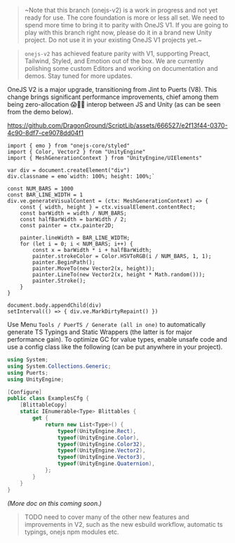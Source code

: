 > ~Note that this branch (onejs-v2) is a work in progress and not yet ready for use. The core foundation is more or less all set. We need to spend more time to bring it to parity with OneJS V1. If you are going to play with this branch right now, please do it in a brand new Unity project. Do not use it in your existing OneJS V1 projects yet.~

> `onejs-v2` has achieved feature parity with V1, supporting Preact, Tailwind, Styled, and Emotion out of the box. We are currently polishing some custom Editors and working on documentation and demos. Stay tuned for more updates.

OneJS V2 is a major upgrade, transitioning from Jint to Puerts (V8). This change brings significant performance improvements, chief among them being zero-allocation 😱🤯🎉 interop between JS and Unity (as can be seen from the demo below). 

https://github.com/DragonGround/ScriptLib/assets/666527/e2f13f44-0370-4c90-8df7-ce9078dd04f1

```tsx
import { emo } from "onejs-core/styled"
import { Color, Vector2 } from "UnityEngine"
import { MeshGenerationContext } from "UnityEngine/UIElements"

var div = document.createElement("div")
div.classname = emo`width: 100%; height: 100%;`

const NUM_BARS = 1000
const BAR_LINE_WIDTH = 1
div.ve.generateVisualContent = (ctx: MeshGenerationContext) => {
    const { width, height } = ctx.visualElement.contentRect;
    const barWidth = width / NUM_BARS;
    const halfBarWidth = barWidth / 2;
    const painter = ctx.painter2D;

    painter.lineWidth = BAR_LINE_WIDTH;
    for (let i = 0; i < NUM_BARS; i++) {
        const x = barWidth * i + halfBarWidth;
        painter.strokeColor = Color.HSVToRGB(i / NUM_BARS, 1, 1);
        painter.BeginPath();
        painter.MoveTo(new Vector2(x, height));
        painter.LineTo(new Vector2(x, height * Math.random()));
        painter.Stroke();
    }
}

document.body.appendChild(div)
setInterval(() => { div.ve.MarkDirtyRepaint() })
```

Use Menu `Tools / PuerTS / Generate (all in one)` to automatically generate TS Typings and Static Wrappers (the latter is for major performance gain). To optimize GC for value types, enable unsafe code and use a config class like the following (can be put anywhere in your project).

```csharp
using System;
using System.Collections.Generic;
using Puerts;
using UnityEngine;

[Configure]
public class ExamplesCfg {
    [BlittableCopy]
    static IEnumerable<Type> Blittables {
        get {
            return new List<Type>() {
                typeof(UnityEngine.Rect),
                typeof(UnityEngine.Color),
                typeof(UnityEngine.Color32),
                typeof(UnityEngine.Vector2),
                typeof(UnityEngine.Vector3),
                typeof(UnityEngine.Quaternion),
            };
        }
    }
}
```

_(More doc on this coming soon.)_

> TODO need to cover many of the other new features and improvements in V2, such as the new esbuild workflow, automatic ts typings, onejs npm modules etc.